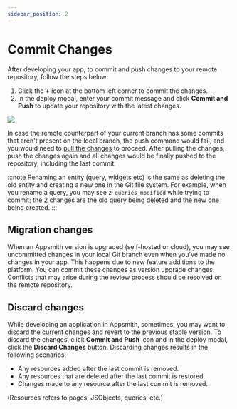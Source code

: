 ```yaml
---
sidebar_position: 2
---
```


# Commit Changes

After developing your app, to commit and push changes to your remote repository, follow the steps below:

1.  Click the **+** icon at the bottom left corner to commit the changes. 
2. In the deploy modal, enter your commit message and click **Commit and Push** to update your repository with the latest changes. 

![](/img/commit_changes_git.gif)


In case the remote counterpart of your current branch has some commits that aren't present on the local branch, the push command would fail, and you would need to [pull the changes](/advanced-concepts/git-workflow/pull-and-sync) to proceed. After pulling the changes, push the changes again and all changes would be finally pushed to the repository, including the last commit.

:::note
Renaming an entity (query, widgets etc) is the same as deleting the old entity and creating a new one in the Git file system. For example, when you rename a query, you may see `2 queries modified` while trying to commit; the 2 changes are the old query being deleted and the new one being created.
:::

## Migration changes

When an Appsmith version is upgraded (self-hosted or cloud), you may see uncommitted changes in your local Git branch even when you've made no changes in your app. This happens due to new feature additions to the platform. You can commit these changes as version upgrade changes. Conflicts that may arise during the review process should be resolved on the remote repository.

## Discard changes

While developing an application in Appsmith, sometimes, you may want to discard the current changes and revert to the previous stable version. To discard the changes, click **Commit and Push** icon and in the deploy modal, click the **Discard Changes** button. Discarding changes results in the following scenarios: 
- Any resources added after the last commit is removed. 
- Any resources that are deleted after the last commit is restored. 
- Changes made to any resource after the last commit is removed.

(Resources refers to pages, JSObjects, queries, etc.)





